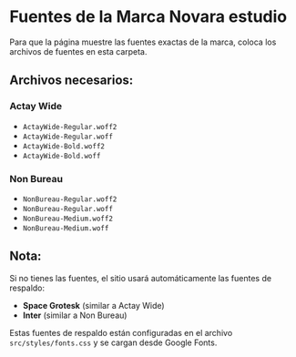 # Fuentes de la Marca Novara estudio

Para que la página muestre las fuentes exactas de la marca, coloca los archivos de fuentes en esta carpeta.

## Archivos necesarios:

### Actay Wide

- `ActayWide-Regular.woff2`
- `ActayWide-Regular.woff`
- `ActayWide-Bold.woff2`
- `ActayWide-Bold.woff`

### Non Bureau

- `NonBureau-Regular.woff2`
- `NonBureau-Regular.woff`
- `NonBureau-Medium.woff2`
- `NonBureau-Medium.woff`

## Nota:

Si no tienes las fuentes, el sitio usará automáticamente las fuentes de respaldo:

- **Space Grotesk** (similar a Actay Wide)
- **Inter** (similar a Non Bureau)

Estas fuentes de respaldo están configuradas en el archivo `src/styles/fonts.css` y se cargan desde Google Fonts.
